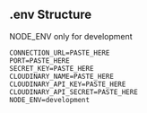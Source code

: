 ## .env Structure
NODE_ENV only for development
```
CONNECTION_URL=PASTE_HERE
PORT=PASTE_HERE
SECRET_KEY=PASTE_HERE
CLOUDINARY_NAME=PASTE_HERE
CLOUDINARY_API_KEY=PASTE_HERE
CLOUDINARY_API_SECRET=PASTE_HERE
NODE_ENV=development
```
